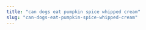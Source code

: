 ```yaml
---
title: "can dogs eat pumpkin spice whipped cream"
slug: "can-dogs-eat-pumpkin-spice-whipped-cream"
---
```


